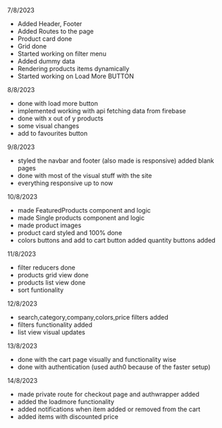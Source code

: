 7/8/2023
- Added Header, Footer
- Added Routes to the page
- Product card done
- Grid done
- Started working on filter menu
- Added dummy data
- Rendering products items dynamically 
- Started working on Load More BUTTON

8/8/2023
- done with load more button
- implemented working with api fetching data from firebase
- done with x out of y products
- some visual changes
- add to favourites button

9/8/2023
- styled the navbar and footer (also made is responsive) added blank pages 
- done with most of the visual stuff with the site
- everything responsive up to now

10/8/2023
- made FeaturedProducts component and logic
- made Single products component and logic
- made product images
- product card styled and 100% done
- colors buttons and add to cart button added quantity buttons added

11/8/2023
- filter reducers done
- products grid view done
- products list view done
- sort funtionality

12/8/2023
- search,category,company,colors,price filters added
- filters functionality added
- list view visual updates

13/8/2023
- done with the cart page visually and functionality wise 
- done with authentication (used auth0 because of the faster setup)

14/8/2023
- made private route for checkout page and authwrapper added
- added the loadmore functionality
- added notifications when item added or removed from the cart 
- added items with discounted price








